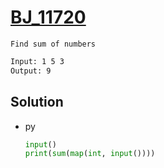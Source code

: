 # [BJ_11720](https://acmicpc.net/problem/11720)

```en
Find sum of numbers
```

```txt
Input: 1 5 3
Output: 9
```

## Solution

* py

  ```py
  input()
  print(sum(map(int, input())))
  ```
